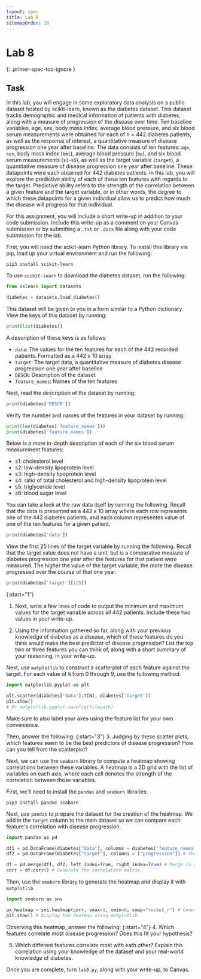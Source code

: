 ```yaml
---
layout: spec
title: Lab 8
sitemapOrder: 20
---
```


Lab 8
==========================
{: .primer-spec-toc-ignore }


## Task
In this lab, you will engage in some exploratory data analysis on a public dataset hosted by scikit-learn, known as the diabetes dataset. This dataset tracks demographic and medical information of patients with diabetes, along with a measure of progression of the disease over time. Ten baseline variables, age, sex, body mass index, average blood pressure, and six blood serum measurements were obtained for each of n = 442 diabetes patients, as well as the response of interest, a quantitative measure of disease progression one year after baseline. The data consists of ten features: `age`, `sex`, body mass index (`bmi`), average blood pressure (`bp`), and six blood serum measurements (`s1`-`s6`), as well as the target variable (`target`), a quantitative measure of disease progression one year after baseline. These datapoints were each obtained for 442 diabetes patients. In this lab, you will explore the predictive ability of each of these ten features with regards to the target. Predictive ability refers to the strength of the correlation between a given feature and the target variable, or in other words, the degree to which these datapoints for a given individual allow us to predict how much the disease will progress for that individual.

For this assignment, you will include a short write-up in addition to your code submission. Include this write-up as a comment on your Canvas submission or by submitting a `.txt` or `.docx` file along with your code submission for the lab.

First, you will need the scikit-learn Python library. To install this library via pip, load up your virtual environment and run the following:

```console
pip3 install scikit-learn
```

To use `scikit-learn` to download the diabetes dataset, run the following:

```python
from sklearn import datasets

diabetes = datasets.load_diabetes()
```

This dataset will be given to you in a form similar to a Python dictionary. View the keys of this dataset by running:

```python
print(list(diabetes))
```

A description of these keys is as follows:

* `data`: The values for the ten features for each of the 442 recorded patients. Formatted as a 442 x 10 array
* `target`: The target data, a quantitative measure of diabetes disease progression one year after baseline
* `DESCR`: Description of the dataset
* `feature_names`: Names of the ten features

Next, read the description of the dataset by running:
```python
print(diabetes['DESCR'])
```

Verify the number and names of the features in your dataset by running:
```python
print(len(diabetes['feature_names']))
print(diabetes['feature_names'])
```

Below is a more in-depth description of each of the six blood serum measurement features:

* s1: cholesterol level
* s2: low-density lipoprotein level
* s3: high-density lipoprotein level
* s4: ratio of total cholesterol and high-density lipoprotein level
* s5: triglyceride level
* s6: blood sugar level

You can take a look at the raw data itself by running the following. Recall that the data is presented as a 442 x 10 array where each row represents one of the 442 diabetes patients, and each column representes value of one of the ten features for a given patient.
```python
print(diabetes['data'])
```

View the first 25 lines of the target variable by running the following. Recall that the target value does not have a unit, but is a comparative measure of diabetes progression one year after the features for that patient were measured. The higher the value of the target variable, the more the disease progressed over the course of that one year.
```python
print(diabetes['target'][:25])
```
{:start="1"}
1. Next, write a few lines of code to output the minimum and maximum values for the target variable across all 442 patients. Include these two values in your write-up.

2. Using the information gathered so far, along with your previous knowledge of diabetes as a disease, which of these features do you think would make the best predictor of disease progression? List the top two or three features you can think of, along with a short summary of your reasoning, in your write-up.

Next, use `matplotlib` to construct a scatterplot of each feature against the target. For each value of `N` from 0 through 9, use the following method:

```python
import matplotlib.pyplot as plt

plt.scatter(diabetes['data'].T[N], diabetes['target'])
plt.show()
# Or matplotlib.pyplot.savefig(filepath)
```

Make sure to also label your axes using the feature list for your own convenience. 

Then, answer the following:
{:start="3"}
3. Judging by these scatter plots, which features seem to be the best predictors of disease progression? How can you tell from the scatterplot?

Next, we can use the `seaborn` library to compute a heatmap showing correlations between these variables. A heatmap is a 2D grid with the list of variables on each axis, where each cell denotes the strength of the correlation between those variables.

First, we'll need to install the `pandas` and `seaborn` libraries:
```console
pip3 install pandas seaborn
```

Next, use `pandas` to prepare the dataset for the creation of the heatmap. We add in the `target` column to the main dataset so we can compare each feature's correlation with disease progression.
```python
import pandas as pd

df1 = pd.DataFrame(diabetes["data"], columns = diabetes['feature_names']) # The ten features
df2 = pd.DataFrame(diabetes["target"], columns = ["progression"]) # The target variable (progression)

df = pd.merge(df1, df2, left_index=True, right_index=True) # Merge in the target column
corr = df.corr() # Generate the correlation matrix
```

Then, use the `seaborn` library to generate the heatmap and display it with `matplotlib`.
```python
import seaborn as sns

ax_heatmap = sns.heatmap(corr, vmax=1, vmin=0, cmap="rocket_r") # Generate the heatmap
plt.show() # Display the heatmap using matplotlib
```

Observing this heatmap, answer the following:
{:start="4"}
4. Which features correlate most disease progression? Does this fit your hypothesis?

5. Which different features correlate most with eath other? Explain this correlation using your knowledge of the dataset and your real-world knowledge of diabetes.

Once you are complete, turn `lab8.py`, along with your write-up, to Canvas.
